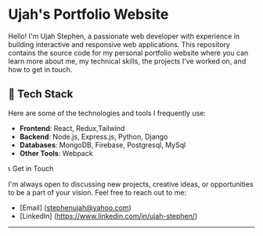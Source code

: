# Ujah's Portfolio Website

Hello! I'm Ujah Stephen, a passionate web developer with experience in building interactive and responsive web applications. This repository contains the source code for my personal portfolio website where you can learn more about me, my technical skills, the projects I've worked on, and how to get in touch.

## 🧰 Tech Stack

Here are some of the technologies and tools I frequently use:

- **Frontend**: React, Redux,Tailwind
- **Backend**: Node.js, Express.js, Python, Django
- **Databases**: MongoDB, Firebase, Postgresql, MySql
- **Other Tools**: Webpack

📞 Get in Touch

I'm always open to discussing new projects, creative ideas, or opportunities to be a part of your vision. Feel free to reach out to me:

- [Email] (<stephenujah@yahoo.com>)
- [LinkedIn] (<https://www.linkedin.com/in/ujah-stephen/>)

---
